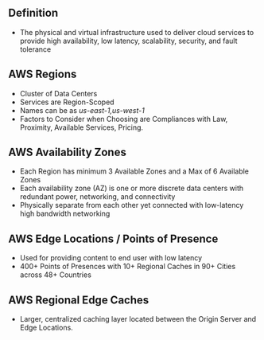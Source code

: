 ## Definition

- The physical and virtual infrastructure used to deliver cloud services to provide high availability, low latency, scalability, security, and fault tolerance 
## **AWS Regions**

- Cluster of Data Centers
- Services are Region-Scoped
- Names can be as *us-east-1,us-west-1*
- Factors to Consider when Choosing are Compliances with Law, Proximity, Available Services, Pricing.
## **AWS Availability Zones**

- Each Region has minimum 3 Available Zones and a Max of 6 Available Zones
- Each availability zone (AZ) is one or more discrete data centers with redundant power, networking, and connectivity
- Physically separate from each other yet connected with low-latency high bandwidth networking
## **AWS Edge Locations / Points of Presence**

- Used for providing content to end user with low latency
- 400+ Points of Presences with 10+ Regional Caches in 90+ Cities across 48+ Countries
## **AWS Regional Edge Caches**

- Larger, centralized caching layer located between the Origin Server and Edge Locations.